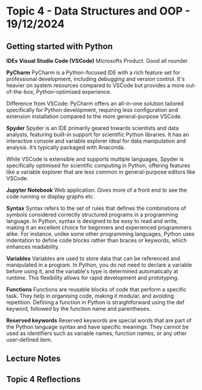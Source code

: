 # Topic 4 - Data Structures and OOP - 19/12/2024

## Getting started with Python

**IDEs**
**Visual Studio Code (VSCode)**
Microsofts Product. Good all rounder

**PyCharm**
PyCharm is a Python-focused IDE with a rich feature set for professional development, including debugging and version control. It's heavier on system resources compared to VSCode but provides a more out-of-the-box, Python-optimised experience.

Difference from VSCode: PyCharm offers an all-in-one solution tailored specifically for Python development, requiring less configuration and extension installation compared to the more general-purpose VSCode.

**Spyder**
Spyder is an IDE primarily geared towards scientists and data analysts, featuring built-in support for scientific Python libraries. It has an interactive console and variable explorer ideal for data manipulation and analysis. It’s typically packaged with Anaconda. 

While VSCode is extensible and supports multiple languages, Spyder is specifically optimised for scientific computing in Python, offering features like a variable explorer that are less common in general-purpose editors like VSCode.

**Jupyter Notebook**
Web application. Gives more of a front end to see the code running or display graphs etc.





**Syntax**
Syntax refers to the set of rules that defines the combinations of symbols considered correctly structured programs in a programming language. In Python, syntax is designed to be easy to read and write, making it an excellent choice for beginners and experienced programmers alike. For instance, unlike some other programming languages, Python uses indentation to define code blocks rather than braces or keywords, which enhances readability. 

**Variables**
Variables are used to store data that can be referenced and manipulated in a program. In Python, you do not need to declare a variable before using it, and the variable's type is determined automatically at runtime. This flexibility allows for rapid development and prototyping.

**Functions**
Functions are reusable blocks of code that perform a specific task. They help in organising code, making it modular, and avoiding repetition. Defining a function in Python is straightforward using the def keyword, followed by the function name and parentheses.

**Reserved keywords**
Reserved keywords are special words that are part of the Python language syntax and have specific meanings. They cannot be used as identifiers such as variable names, function names, or any other user-defined item.





## Lecture Notes


## Topic 4 Reflections

